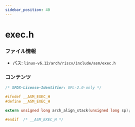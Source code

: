 ```yaml
---
sidebar_position: 40
---
```

# exec.h

### ファイル情報

- パス: `linux-v6.12/arch/riscv/include/asm/exec.h`

### コンテンツ

```h
/* SPDX-License-Identifier: GPL-2.0-only */

#ifndef __ASM_EXEC_H
#define __ASM_EXEC_H

extern unsigned long arch_align_stack(unsigned long sp);

#endif	/* __ASM_EXEC_H */

```
